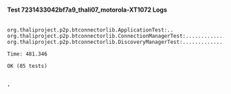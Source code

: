 #### Test 7231433042bf7a9_thali07_motorola-XT1072 Logs


```

org.thaliproject.p2p.btconnectorlib.ApplicationTest:..
org.thaliproject.p2p.btconnectorlib.ConnectionManagerTest:..........................
org.thaliproject.p2p.btconnectorlib.DiscoveryManagerTest:................................................

Time: 481.346

OK (85 tests)


,
```
